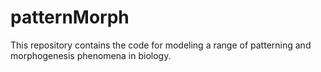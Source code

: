 # patternMorph
This repository contains the code for modeling a range of patterning and morphogenesis phenomena in biology.
